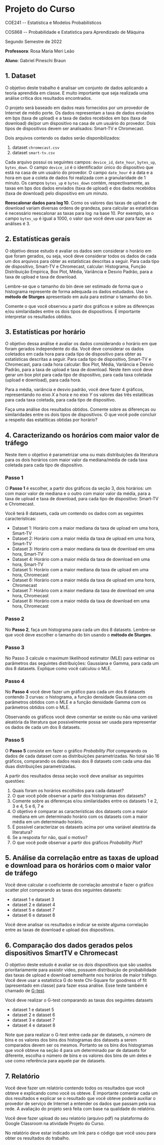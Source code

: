 # Projeto do Curso

COE241 -- Estatística e Modelos Probabilísticos

COS868 -- Probabilidade e Estatística para Aprendizado de Máquina

Segundo Semestre de 2022

**Professora**: Rosa Maria Meri Leão

**Aluno**: Gabriel Pineschi Braun

## 1. Dataset

O objetivo deste trabalho é analisar um conjunto de dados aplicando a teoria aprendida em classe. E muito importante que seja realizada uma análise crítica dos resultados encontrados.

O projeto será baseado em dados reais fornecidos por um provedor de Internet de médio porte. Os dados representam a taxa de dados enviados em bps (taxa de upload) e a taxa de dados recebidos em bps (taxa de download) de/por um dispositivo na casa de um usuário do provedor. Dois tipos de dispositivos devem ser analisados: Smart-TV e Chromecast.

Dois arquivos contendo os dados serão disponibilizados:

1. dataset `chromecast.csv`
2. dataset `smart-tv.csv`

Cada arquivo possui os seguintes campos: `device_id`, `date_hour`, `bytes_up`, `bytes_down`. O campo `device_id` é o identificador único do dispositivo que está na casa de um usuário do provedor. O campo `date_hour` é a data e a hora em que a coleta de dados foi realizada com a granularidade de 1 minuto. Os campos `bytes_up` e `bytes_down` contém, respectivamente, as taxas em bps dos dados enviados (taxa de upload) e dos dados recebidos (taxa de download) pelo dispositivo em um minuto.

**Reescalonar dados para $\log 10$**. Como os valores das taxas de upload e de download variam diversas ordens de grandeza, para calcular as estatísticas é necessário reescalonar as taxas para $\log$ na base $10$. Por exemplo, se o campo `bytes_up` é igual a $1000$, o valor que você deve usar para fazer as análises é 3.

## 2. Estatísticas gerais

O objetivo desse estudo é avaliar os dados sem considerar o horário em que foram gerados, ou seja, você deve considerar todos os dados de cada um dos arquivos para obter as estatísticas descritas a seguir. Para cada tipo de dispositivo, Smart-TV e Chromecast, calcular: Histograma, Função Distribuição Empírica, Box Plot, Média, Variância e Desvio Padrão, para a taxa de upload e taxa de download.

Lembre-se que o tamanho do bin deve ser estimado de forma que o histograma represente de forma adequada os dados estudados. Use o **método de Sturges** apresentado em aula para estimar o tamanho do bin.

Comente o que você observou a partir dos gráficos e sobre as diferenças e/ou similaridades entre os dois tipos de dispositivos. É importante interpretar os resultados obtidos.

## 3. Estatísticas por horário

O objetivo dessa análise é avaliar os dados considerando o horário em que foram gerados independente do dia. Você deve considerar os dados coletados em cada hora para cada tipo de dispositivo para obter as estatísticas descritas a seguir. Para cada tipo de dispositivo, Smart-TV e Chromecast, para cada hora calcular: Box Plot, Média, Variância e Desvio Padrão, para a taxa de upload e taxa de download. Neste item você deve gerar um box plot para cada tipo de dispositivo, para cada taxa coletada (upload e download), para cada hora. 

Para a média, variância e desvio padrão, você deve fazer 4 gráficos, representando no eixo $X$ a hora e no eixo $Y$ os valores das três estatíticas para cada taxa coletada, para cada tipo de dispositivo.

Faça uma análise dos resultados obtidos. Comente sobre as diferenças ou similaridades entre os dois tipos de dispositivos. O que você pode concluir a respeito das estatíticas obtidas por horário?

## 4. Caracterizando os horários com maior valor de tráfego

Neste item o objetivo é parametrizar uma ou mais distribuições da literatura para os dois horários com maior valor da mediana/média de cada taxa coletada para cada tipo de dispositivo.

### Passo 1

O **Passo 1** é escolher, a partir dos gráficos da seção 3, dois horários: um com maior valor de mediana e o outro com maior valor da média, para a taxa de upload e taxa de download, para cada tipo de dispositivo: Smart-TV e Chromecast.

Você terá 8 datasets, cada um contendo os dados com as seguintes características:

- Dataset 1: Horário com a maior mediana da taxa de upload em uma hora, Smart-TV
- Dataset 2: Horário com a maior média da taxa de upload em uma hora, Smart-TV
- Dataset 3: Horário com a maior mediana da taxa de download em uma hora, Smart-TV
- Dataset 4: Horário com a maior média da taxa de download em uma hora, Smart-TV
- Dataset 5: Horário com a maior mediana da taxa de upload em uma hora, Chromecast
- Dataset 6: Horário com a maior média da taxa de upload em uma hora, Chromecast
- Dataset 7: Horário com a maior mediana da taxa de download em uma hora, Chromecast
- Dataset 8: Horário com a maior média da taxa de download em uma hora, Chromecast

### Passo 2

No **Passo 2**, faça um histograma para cada um dos 8 datasets. Lembre-se que você deve escolher o tamanho do bin usando o **método de Sturges**.

### Passo 3

No Passo 3 calcule o maximum likelihood estimator (MLE) para estimar os parâmetros das seguintes distribuições: Gaussiana e Gamma, para cada um dos 8 datasets. Explique como você calculou o MLE.

### Passo 4

No **Passo 4** você deve fazer um gráfico para cada um dos 8 datasets contendo 3 curvas: o histograma, a função densidade Gaussiana com os parâmetros obtidos com o MLE e a função densidade Gamma com os parâmetros obtidos com o MLE.

Observando os gráficos você deve comentar se existe ou não uma variável aleatória da literatura que possivelmente possa ser usada para representar os dados de cada um dos 8 datasets.

### Passo 5

O **Passo 5** consiste em fazer o gráfico *Probability Plot* comparando os dados de cada dataset com as distribuições parametrizadas. No total são 16 gráficos, comparando os dados reais dos 8 datasets com cada uma das duas distribuições parametrizadas.

A partir dos resultados dessa seção você deve analisar as seguintes questões:

1. Quais foram os horários escolhidos para cada dataset?
2. O que você pôde observar a partir dos histogramas dos datasets?
3. Comente sobre as diferenças e/ou similaridades entre os datasets 1 e 2, 3 e 4, 5 e 6, 7 e
8. O objetivo é comparar as características dos datasets com a maior mediana em um
determinado horário com os datasets com a maior média em um determinado horário.
4. É possível caracterizar os datasets acima por uma variável aleatória da literatura?
5. Se a resposta for não, qual o motivo?
6. O que você pode observar a partir dos gráficos *Probability Plot*?

## 5. Análise da correlação entre as taxas de upload e download para os horários com o maior valor de tráfego

Você deve calcular o coeficiente de correlação amostral e fazer o gráfico scatter plot comparando as taxas dos seguintes datasets:

- dataset 1 e dataset 3
- dataset 2 e dataset 4
- dataset 5 e dataset 7
- dataset 6 e dataset 8

Você deve analisar os resultados e indicar se existe alguma correlação entre as taxas de download e upload dos dispositivos.

## 6. Comparação dos dados gerados pelos dispositivos SmartTV e Chromecast

O objetivo deste estudo é avaliar se os dois dispositivos que são usados prioritariamente
para assistir vídeo, possuem distribuição de probabilidade das taxas de upload e download
semelhante nos horários de maior tráfego. Você deve usar a estatística G do teste Chi-Square for goodness of fit (apresentado em classe) para fazer essa análise. Esse teste também é
chamado de [G-test](https://en.wikipedia.org/wiki/G-test).

Você deve realizar o G-test comparando as taxas dos seguintes datasets

- dataset 1 e dataset 5
- dataset 2 e dataset 6
- dataset 3 e dataset 7
- dataset 4 e dataset 8

Note que para realizar o G-test entre cada par de datasets, o número de bins e os valores dos bins dos histogramas dos datasets a serem comparados devem ser os mesmos. Portanto se os bins dos histogramas que você obteve na seção 4 para um determinado par de datasets for diferente, escolha o número de bins e os valores dos bins de um deles e use como referência para aquele par de datasets.

## 7. Relatório

Você deve fazer um relatório contendo todos os resultados que você obteve e explicando como
você os obteve. É importante comentar cada um dos resultados e explicar se o resultado que você obteve poderá auxiliar o provedor de serviço de Internet a entender os dados que passam pela sua rede. A avaliação do projeto será feita com base na qualidade do relatório.

Você deve fazer upload do seu relatório (arquivo pdf) na plataforma do Google Classroom na atividade Projeto do Curso.

No relatório deve estar indicado um link para o código que você usou para obter os resultados do trabalho.






